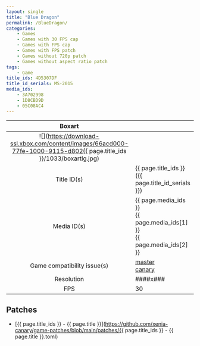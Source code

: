 ```yaml
---
layout: single
title: "Blue Dragon"
permalink: /BlueDragon/
categories:
    - Games
    - Games with 30 FPS cap
    - Games with FPS cap
    - Games with FPS patch
    - Games without 720p patch
    - Games without aspect ratio patch
tags:
    - Game
title_ids: 4D5307DF
title_id_serials: MS-2015
media_ids:
    - 3A702998
    - 1D8CBD9D
    - 05C08AC4
---
```


| Boxart                      |                                                                                        |
| :----:                      | :-                                                                                     |
| ![](https://download-ssl.xbox.com/content/images/66acd000-77fe-1000-9115-d802{{ page.title_ids }}/1033/boxartlg.jpg) |
| Title ID(s)                 | {{ page.title_ids }} ({{ page.title_id_serials }})                                     |
| Media ID(s)                 | {{ page.media_ids }}<br>{{ page.media_ids[1] }}<br>{{ page.media_ids[2] }}             |
| Game compatibility issue(s) | [master](https://github.com/xenia-project/game-compatibility/issues/988)<br>[canary](https://github.com/xenia-canary/game-compatibility/issues/6) |
| Resolution                  | ####x###                                                                               |
| FPS                         | 30                                                                                     |

## Patches
* [{{ page.title_ids }} - {{ page.title }}](https://github.com/xenia-canary/game-patches/blob/main/patches/{{ page.title_ids }} - {{ page.title }}.toml)
